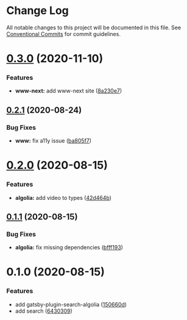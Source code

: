 # Change Log

All notable changes to this project will be documented in this file.
See [Conventional Commits](https://conventionalcommits.org) for commit guidelines.

# [0.3.0](https://github.com/reflexjs/reflex/compare/@reflexjs/gatsby-plugin-search-algolia@0.2.1...@reflexjs/gatsby-plugin-search-algolia@0.3.0) (2020-11-10)


### Features

* **www-next:** add www-next site ([8a230e7](https://github.com/reflexjs/reflex/commit/8a230e7e43d1bb6a25c7332501547ee0f9eea080))





## [0.2.1](https://github.com/reflexjs/reflex/compare/@reflexjs/gatsby-plugin-search-algolia@0.2.0...@reflexjs/gatsby-plugin-search-algolia@0.2.1) (2020-08-24)


### Bug Fixes

* **www:** fix a11y issue ([ba805f7](https://github.com/reflexjs/reflex/commit/ba805f7ddd9419c6503dd0ffbfddedfaf554fb1c))





# [0.2.0](https://github.com/reflexjs/reflex/compare/@reflexjs/gatsby-plugin-search-algolia@0.1.1...@reflexjs/gatsby-plugin-search-algolia@0.2.0) (2020-08-15)


### Features

* **algolia:** add video to types ([42d464b](https://github.com/reflexjs/reflex/commit/42d464b5aae9a4d7cd397a7981fe7ea7f2a683ec))





## [0.1.1](https://github.com/reflexjs/reflex/compare/@reflexjs/gatsby-plugin-search-algolia@0.1.0...@reflexjs/gatsby-plugin-search-algolia@0.1.1) (2020-08-15)


### Bug Fixes

* **algolia:** fix missing dependencies ([bfff193](https://github.com/reflexjs/reflex/commit/bfff1938b026b67cdea9bbbb0fe6efb7318ad0b5))





# 0.1.0 (2020-08-15)


### Features

* add gatsby-plugin-search-algolia ([150660d](https://github.com/reflexjs/reflex/commit/150660dd5fd009e33dc78c161e863f2a0dc49d8f))
* add search ([6430309](https://github.com/reflexjs/reflex/commit/6430309990f511583aab6dfc1146480a65fefa29))
